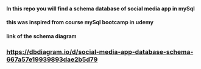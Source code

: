 #### In this repo you will find a schema database of social media app in mySql 
#### this was inspired from course mySql bootcamp in udemy   
####  link of the schema diagram 
### https://dbdiagram.io/d/social-media-app-database-schema-667a57e19939893dae2b5d79
